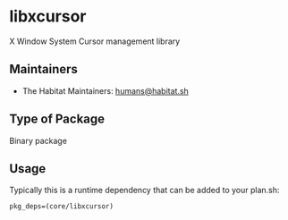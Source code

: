 # libxcursor

X Window System Cursor management library

## Maintainers

* The Habitat Maintainers: <humans@habitat.sh>

## Type of Package

Binary package

## Usage

Typically this is a runtime dependency that can be added to your
plan.sh:

    pkg_deps=(core/libxcursor)
